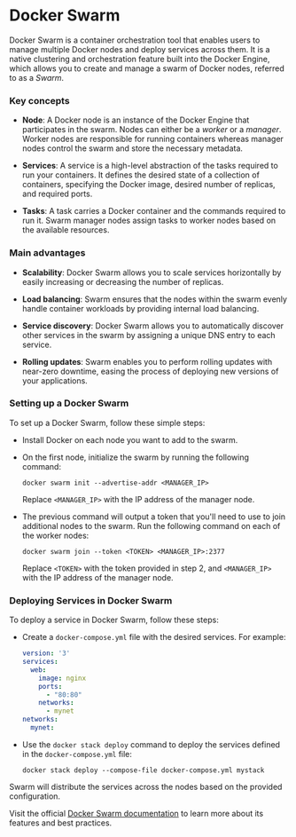 # Docker Swarm

Docker Swarm is a container orchestration tool that enables users to manage multiple Docker nodes and deploy services across them. It is a native clustering and orchestration feature built into the Docker Engine, which allows you to create and manage a swarm of Docker nodes, referred to as a _Swarm_.

### Key concepts

- **Node**: A Docker node is an instance of the Docker Engine that participates in the swarm. Nodes can either be a _worker_ or a _manager_. Worker nodes are responsible for running containers whereas manager nodes control the swarm and store the necessary metadata.

- **Services**: A service is a high-level abstraction of the tasks required to run your containers. It defines the desired state of a collection of containers, specifying the Docker image, desired number of replicas, and required ports.

- **Tasks**: A task carries a Docker container and the commands required to run it. Swarm manager nodes assign tasks to worker nodes based on the available resources.

### Main advantages

- **Scalability**: Docker Swarm allows you to scale services horizontally by easily increasing or decreasing the number of replicas.

- **Load balancing**: Swarm ensures that the nodes within the swarm evenly handle container workloads by providing internal load balancing.

- **Service discovery**: Docker Swarm allows you to automatically discover other services in the swarm by assigning a unique DNS entry to each service.

- **Rolling updates**: Swarm enables you to perform rolling updates with near-zero downtime, easing the process of deploying new versions of your applications.

### Setting up a Docker Swarm

To set up a Docker Swarm, follow these simple steps:

- Install Docker on each node you want to add to the swarm.

- On the first node, initialize the swarm by running the following command:

   ```
   docker swarm init --advertise-addr <MANAGER_IP>
   ```

   Replace `<MANAGER_IP>` with the IP address of the manager node.

- The previous command will output a token that you'll need to use to join additional nodes to the swarm. Run the following command on each of the worker nodes:

   ```
   docker swarm join --token <TOKEN> <MANAGER_IP>:2377
   ```

   Replace `<TOKEN>` with the token provided in step 2, and `<MANAGER_IP>` with the IP address of the manager node.

### Deploying Services in Docker Swarm

To deploy a service in Docker Swarm, follow these steps:

- Create a `docker-compose.yml` file with the desired services. For example:

   ```yaml
   version: '3'
   services:
     web:
       image: nginx
       ports:
         - "80:80"
       networks:
         - mynet
   networks:
     mynet:
   ```

- Use the `docker stack deploy` command to deploy the services defined in the `docker-compose.yml` file:

   ```
   docker stack deploy --compose-file docker-compose.yml mystack
   ```

Swarm will distribute the services across the nodes based on the provided configuration.

Visit the official [Docker Swarm documentation](https://docs.docker.com/engine/swarm/) to learn more about its features and best practices.